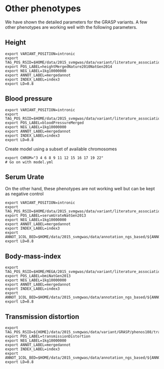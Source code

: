 # Other phenotypes

We have shown the detailed parameters for the GRASP variants. A few other phenotypes are working well with the following parameters.

## Height

~~~
export VARIANT_POSITION=intronic
export TAG_POS_RSID=$HOME/data/2015_svmgwas/data/variant/literature_association/traits/heightMergedNature2010NatGen2014.rsid
export POS_LABEL=heightMergedNature2010NatGen2014
export NEG_LABEL=1kg10000000
export ANNOT_LABEL=mergedannot
export INDEX_LABEL=index3
export LD=0.8
~~~



## Blood pressure

~~~
export VARIANT_POSITION=intronic
export TAG_POS_RSID=$HOME/data/2015_svmgwas/data/variant/literature_association/traits/bloodPressureMerged.rsid
export POS_LABEL=bloodPressureMerged
export NEG_LABEL=1kg10000000
export ANNOT_LABEL=mergedannot
export INDEX_LABEL=index3
export LD=0.8
~~~

Create model using a subset of available chromosomes

~~~
export CHROM="3 4 6 8 9 11 12 15 16 17 19 22"
# Go on with model.yml
~~~

## Serum Urate

On the other hand, these phenotypes are not working well but can be kept as negative control

~~~
export VARIANT_POSITION=intronic
export TAG_POS_RSID=$HOME/data/2015_svmgwas/data/variant/literature_association/traits/serumUrateNatGen2013.rsid
export POS_LABEL=serumUrateNatGen2013
export NEG_LABEL=1kg10000000
export ANNOT_LABEL=mergedannot
export INDEX_LABEL=index3
export ANNOT_1COL_BED=$HOME/data/2015_svmgwas/data/annotation_ngs_based/${ANNOT_LABEL}/${ANNOT_LABEL}_1col.bed
export LD=0.8
~~~

## Body-mass-index

~~~
export TAG_POS_RSID=$HOME/MEGA/2015_svmgwas/data/variant/literature_association/traits/bmiNatGen2013.rsid
export POS_LABEL=bmiNatGen2013
export NEG_LABEL=1kg10000000
export ANNOT_LABEL=mergedannot
export INDEX_LABEL=index3
export ANNOT_1COL_BED=$HOME/data/2015_svmgwas/data/annotation_ngs_based/${ANNOT_LABEL}/${ANNOT_LABEL}_1col.bed
export LD=0.8
~~~

## Transmission distortion

~~~
export TAG_POS_RSID=${HOME}/data/2015_svmgwas/data/variant/GRASP/phenos108/transmissionDistortion.rsid
export POS_LABEL=transmissionDistortion
export NEG_LABEL=1kg10000000
export ANNOT_LABEL=mergedannot
export INDEX_LABEL=index3
export ANNOT_1COL_BED=$HOME/data/2015_svmgwas/data/annotation_ngs_based/${ANNOT_LABEL}/${ANNOT_LABEL}_1col.bed
export LD=0.8
~~~


